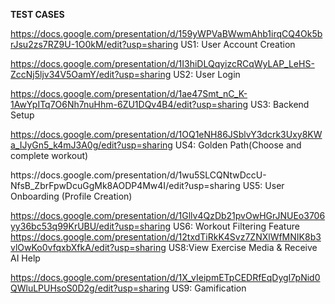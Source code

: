**TEST CASES** 
<ab>

https://docs.google.com/presentation/d/159yWPVaBWwmAhb1irqCQ4Ok5brJsu2zs7RZ9U-1O0kM/edit?usp=sharing US1: User Account Creation
<ab>

https://docs.google.com/presentation/d/1I3hiDLQqyizcRCqWyLAP_LeHS-ZccNj5ljv34V5OamY/edit?usp=sharing US2: User Login
<ab> 

https://docs.google.com/presentation/d/1ae47Smt_nC_K-1AwYpITq7O6Nh7nuHhm-6ZU1DQv4B4/edit?usp=sharing US3: Backend Setup 
<ab>

https://docs.google.com/presentation/d/1OQ1eNH86JSblvY3dcrk3Uxy8KWa_IJyGn5_k4mJ3A0g/edit?usp=sharing US4: Golden Path(Choose and complete workout)
 <ab>

<ab>
https://docs.google.com/presentation/d/1wu5SLCQNtwDccU-NfsB_ZbrFpwDcuGgMk8AODP4Mw4I/edit?usp=sharing US5: User Onboarding (Profile Creation)

<ab>

  https://docs.google.com/presentation/d/1Gllv4QzDb21pvOwHGrJNUEo3706yy36bc53q99KrUBU/edit?usp=sharing US6: Workout Filtering Feature
 </ab>
https://docs.google.com/presentation/d/12txdTiRkK4Svz7ZNXlWfMNIK8b3vlOwKo0vfqxbXfkA/edit?usp=sharing US8:View Exercise Media & Receive AI Help
<ab>

  https://docs.google.com/presentation/d/1X_vIeipmETpCEDRfEqDygI7pNid0QWluLPUHsoS0D2g/edit?usp=sharing US9: Gamification
 </ab>
